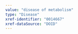 ```yaml
---
value: "disease of metabolism"
type: "Disease"
xref-identifier: "0014667"
xref-dataSource: "DOID"
---
```

